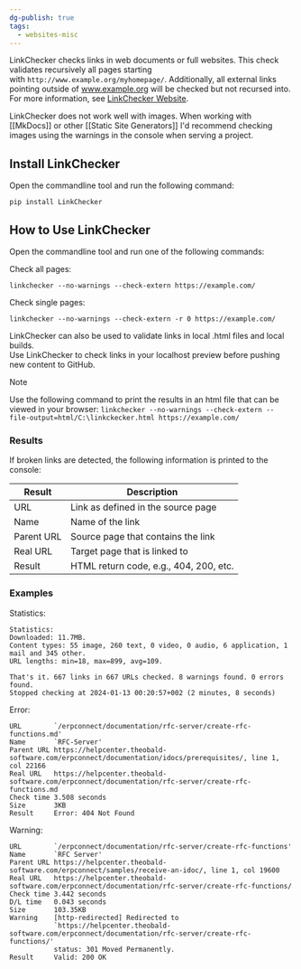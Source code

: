 ```yaml
---
dg-publish: true
tags:
  - websites-misc
---
```


LinkChecker checks links in web documents or full websites. This check validates recursively all pages starting with `http://www.example.org/myhomepage/`. Additionally, all external links pointing outside of www.example.org will be checked but not recursed into. For more information, see [LinkChecker Website](https://linkchecker.github.io/linkchecker/install.html).

LinkChecker does not work well with images. When working with [[MkDocs]] or other [[Static Site Generators]] I'd recommend checking images using the warnings in the console when serving a project.

## Install LinkChecker

Open the commandline tool and run the following command:

``` 
pip install LinkChecker
```

## How to Use LinkChecker

Open the commandline tool and run one of the following commands:

Check all pages:
```
linkchecker --no-warnings --check-extern https://example.com/
```

Check single pages:
```
linkchecker --no-warnings --check-extern -r 0 https://example.com/
```

LinkChecker can also be used to validate links in local .html files and local builds.  
Use LinkChecker to check links in your localhost preview before pushing new content to GitHub.


> [!note] 
> Use the following command to print the results in an html file that can be viewed in your browser:
> `linkchecker --no-warnings --check-extern --file-output=html/C:\linkckecker.html https://example.com/`

### Results

If broken links are detected, the following information is printed to the console:

|Result|Description|
|---|---|
|URL|Link as defined in the source page|
|Name|Name of the link|
|Parent URL|Source page that contains the link|
|Real URL|Target page that is linked to|
|Result|HTML return code, e.g., 404, 200, etc.|

### Examples

Statistics:
```
Statistics:
Downloaded: 11.7MB.
Content types: 55 image, 260 text, 0 video, 0 audio, 6 application, 1 mail and 345 other.
URL lengths: min=18, max=899, avg=109.

That's it. 667 links in 667 URLs checked. 8 warnings found. 0 errors found.
Stopped checking at 2024-01-13 00:20:57+002 (2 minutes, 8 seconds)
```

Error:
```
URL        `/erpconnect/documentation/rfc-server/create-rfc-functions.md'
Name       `RFC-Server'
Parent URL https://helpcenter.theobald-software.com/erpconnect/documentation/idocs/prerequisites/, line 1, col 22166
Real URL   https://helpcenter.theobald-software.com/erpconnect/documentation/rfc-server/create-rfc-functions.md
Check time 3.508 seconds
Size       3KB
Result     Error: 404 Not Found
```

Warning:
```
URL        `/erpconnect/documentation/rfc-server/create-rfc-functions'
Name       `RFC Server'
Parent URL https://helpcenter.theobald-software.com/erpconnect/samples/receive-an-idoc/, line 1, col 19600
Real URL   https://helpcenter.theobald-software.com/erpconnect/documentation/rfc-server/create-rfc-functions/
Check time 3.442 seconds
D/L time   0.043 seconds
Size       103.35KB
Warning    [http-redirected] Redirected to
           `https://helpcenter.theobald-software.com/erpconnect/documentation/rfc-server/create-rfc-functions/'
           status: 301 Moved Permanently.
Result     Valid: 200 OK
```